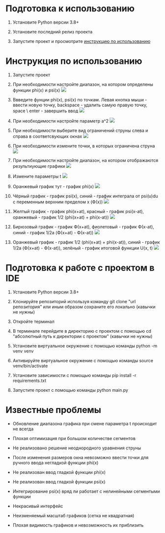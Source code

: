 # Подготовка к использованию

1. Установите Python версии 3.8+

2. Установите последний релиз проекта

3. Запустите проект и просмотрите [инструкцию по использованию](#инструкция-по-использованию)



# Инструкция по использованию

1. Запустите проект

2. При необходимости настройте диапазон, на котором определены функции phi(x) и psi(x)
![](docs/2.png)

3. Ввведите фунции phi(x), psi(x) по точкам. Левая кнопка мыши - ввести новую точку, backspace - удалить самую правую точку, space \ enter - завершить ввод
![](docs/3.png)

4. При необходимости настройте параметр а^2
![](docs/4.png)

5. При необходимости выберите вид ограничений струны слева и справа в соответсвующих окнах
![](docs/5.png)

6. При необходимости измените точки, в которых ограничена струна
![](docs/6.png)

7. При необходимости настройте диапазон, на котором отображаются результиующие графики
![](docs/7.png)

8. Измените параметры t
![](docs/8.png)

9. Оранжевый график тут - график phi(x)
![](docs/9.png)

10. Чёрный график - график psi(x), синий - график интеграла от psi(u)du с переменным верхним пределом x (Ф(x))
![](docs/10.png)

11. Желтый график - график phi(x+at), красный - график psi(x-at), оранжевый - график 1/2 (phi(x+at) + phi(x-at))
![](docs/11.png)

12. Бирюзовый график - график Ф(x+at), фиолетовый - график Ф(x-at), синий - график 1/2a (Ф(x+at) - Ф(x-at))
![](docs/12.png)

13. Оранжевый график - график 1/2 (phi(x+at) + phi(x-at)), синий - график 1/2a (Ф(x+at) - Ф(x-at)), зелёный - график итоговой функции U(x, t)
![](docs/13.png)




# Подготовка к работе с проектом в IDE

1. Установите Python версии 3.8+

2. Клонируйте репозиторий используя команду git clone "url репозитория" или иным образом сохраните его локально (кавычки не нужны)

3. Откройте терминал

4. В терминале перейдите в директорию с проектом с помощью cd "абсолютный путь к директории с проектом" (кавычки не нужны)

5. Установите виртуальное окружение с помощью команды python -m venv venv

6. Активируйте виртуальное окружение с помощью команды source venv/bin/activate

7. Установите зависимости с помощью команды pip install -r requirements.txt

8. Запустите проект с помощью команды python main.py





# Известные проблемы

- Обновление диапазона графика при смене параметра t происходит не всегда 

- Плохая оптимизация при большом количестве сегментов

- Не реализовано решение неоднородного уравнения струны

- После изменения размеров окна невозможно ввести точки для ручного ввода негладкой функции phi(x)

- Не реализован ввод гладкой функции phi(x)

- Не реализован ввод гладкой функции psi(x)

- Интегрирование psi(x) вряд ли работает с нелинейными сегментыми функции

- Некрасивый интерфейс

- Неизменяемый масштаб графиков (сетка не квадратная)

- Плохая видимость графиков и невозможность их приблизить
